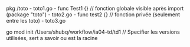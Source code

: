 pkg /toto - toto1.go - func Test1 {}  // fonction globale visible après import (package "toto")
          - toto2.go - func test2 {}  // fonction privée (seulement entre les toto)
          - toto3.go

go mod init /Users/shubq/workflow/ia04-td/td1 // Specifier les versions utilisées, sert a savoir ou est la racine
